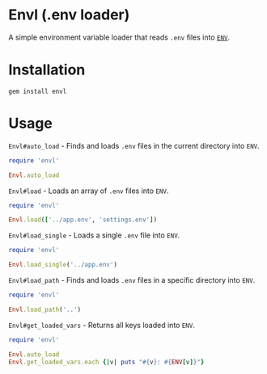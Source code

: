 # Envl (.env loader)
A simple environment variable loader that reads `.env` files into [`ENV`](https://docs.ruby-lang.org/en/master/ENV.html).

# Installation
```
gem install envl
```

# Usage

`Envl#auto_load` - Finds and loads `.env` files in the current directory into `ENV`.
```ruby
require 'envl'

Envl.auto_load
```

`Envl#load` - Loads an array of `.env` files into `ENV`.
```ruby
require 'envl'

Envl.load(['../app.env', 'settings.env'])
```

`Envl#load_single` - Loads a single `.env` file into `ENV`.
```ruby
require 'envl'

Envl.load_single('../app.env')
```

`Envl#load_path` - Finds and loads `.env` files in a specific directory into `ENV`.
```ruby
require 'envl'

Envl.load_path('..')
```

`Envl#get_loaded_vars` - Returns all keys loaded into `ENV`.
```ruby
require 'envl'

Envl.auto_load
Envl.get_loaded_vars.each {|v| puts "#{v}: #{ENV[v]}"}
```
